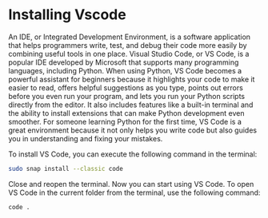 # Installing Vscode

An IDE, or Integrated Development Environment, is a software application that helps programmers write, test, and debug their code more easily by combining useful tools in one place. Visual Studio Code, or VS Code, is a popular IDE developed by Microsoft that supports many programming languages, including Python. When using Python, VS Code becomes a powerful assistant for beginners because it highlights your code to make it easier to read, offers helpful suggestions as you type, points out errors before you even run your program, and lets you run your Python scripts directly from the editor. It also includes features like a built-in terminal and the ability to install extensions that can make Python development even smoother. For someone learning Python for the first time, VS Code is a great environment because it not only helps you write code but also guides you in understanding and fixing your mistakes.

To install VS Code, you can execute the following command in the terminal:

```bash
sudo snap install --classic code
```

Close and reopen the terminal. Now you can start using VS Code. To open VS Code in the current folder from the terminal, use the following command:

```bash
code .
```
